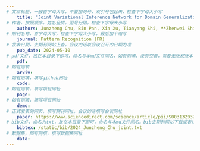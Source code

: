```yaml
---
# 文章标题，一般首字母大写，不要加句号，双引号包起来，检查下字母大小写
    title: "Joint Variational Inference Network for Domain Generalization"
# 作者，按照顺序，姓名全拼，逗号分隔，检查下字母大小写
    authors: Junzheng Chu, Bin Pan, Xia Xu, Tianyang Shi, **Zhenwei Shi** and Tao Li
# 期刊名称，首字母大写，检查下字母大小写，最后加个缩写
    journal: Pattern Recognition (PR)
# 发表日期，去期刊网站上查，会议的话以会议召开的日期为准
    pub_date: 2024-05-10
# pdf文件，放在本目录下即可，命名与本md文件同名，如有则填，没有空着，需要无版权版本
    pdf: 
# 如有则填
    arxiv: 
# 如有则填，填写github网址
    code:
# 如有则填，填写项目网址
    page: 
# 如有则填，填写项目网址
    demo: 
# 正式发表的网页，填写期刊网址，会议的话填写会议网址
    paper: https://www.sciencedirect.com/science/article/pii/S0031320324003388
# bib文件，命名为txt，放在本目录下即可，命名与本md文件同名。bib去期刊网站下载或者找不到去google scholar上
    bibtex: /static/bib/2024_Junzheng_Chu_joint.txt
# 数据集，如有则填，填写数据集网址
    data:
---
```

